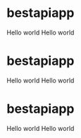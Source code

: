 # bestapiapp
Hello world
Hello world
# bestapiapp
Hello world
Hello world
# bestapiapp
Hello world
Hello world
